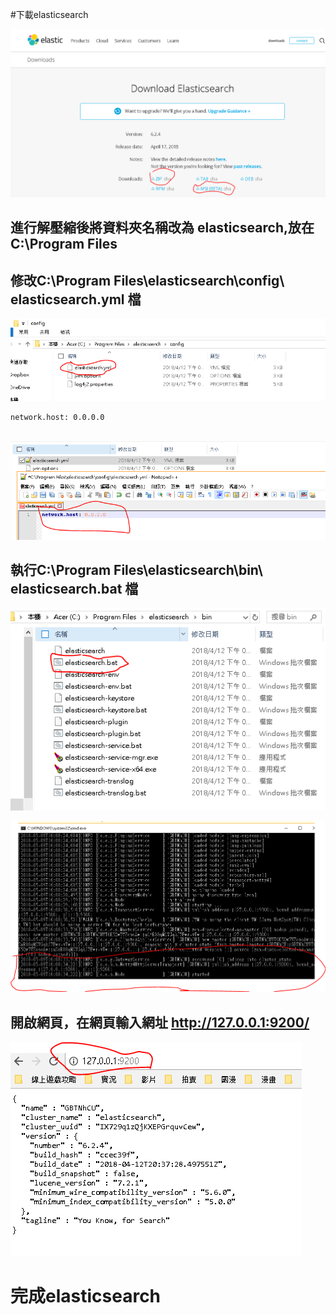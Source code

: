 
#下載elasticsearch


![](https://github.com/kohak1329/IOT/blob/master/homework/IOTsecurity%20elasticsearch/image/1.PNG)

## 進行解壓縮後將資料夾名稱改為 elasticsearch,放在C:\Program Files

## 修改C:\Program Files\elasticsearch\config\ elasticsearch.yml 檔

![](https://github.com/kohak1329/IOT/blob/master/homework/IOTsecurity%20elasticsearch/image/2.PNG)

    network.host: 0.0.0.0
    
![](https://github.com/kohak1329/IOT/blob/master/homework/IOTsecurity%20elasticsearch/image/3.PNG)

## 執行C:\Program Files\elasticsearch\bin\ elasticsearch.bat 檔

![](https://github.com/kohak1329/IOT/blob/master/homework/IOTsecurity%20elasticsearch/image/4.PNG)

![](https://github.com/kohak1329/IOT/blob/master/homework/IOTsecurity%20elasticsearch/image/5.PNG)

## 開啟網頁，在網頁輸入網址 http://127.0.0.1:9200/ 

![](https://github.com/kohak1329/IOT/blob/master/homework/IOTsecurity%20elasticsearch/image/6.PNG)

# 完成elasticsearch
